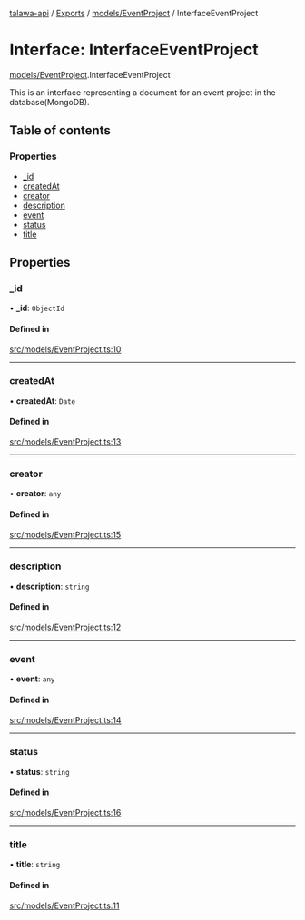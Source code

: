 [talawa-api](../README.md) / [Exports](../modules.md) / [models/EventProject](../modules/models_EventProject.md) / InterfaceEventProject

# Interface: InterfaceEventProject

[models/EventProject](../modules/models_EventProject.md).InterfaceEventProject

This is an interface representing a document for an event project in the database(MongoDB).

## Table of contents

### Properties

- [\_id](models_EventProject.InterfaceEventProject.md#_id)
- [createdAt](models_EventProject.InterfaceEventProject.md#createdat)
- [creator](models_EventProject.InterfaceEventProject.md#creator)
- [description](models_EventProject.InterfaceEventProject.md#description)
- [event](models_EventProject.InterfaceEventProject.md#event)
- [status](models_EventProject.InterfaceEventProject.md#status)
- [title](models_EventProject.InterfaceEventProject.md#title)

## Properties

### \_id

• **\_id**: `ObjectId`

#### Defined in

[src/models/EventProject.ts:10](https://github.com/Veer0x1/talawa-api/blob/4ede423/src/models/EventProject.ts#L10)

___

### createdAt

• **createdAt**: `Date`

#### Defined in

[src/models/EventProject.ts:13](https://github.com/Veer0x1/talawa-api/blob/4ede423/src/models/EventProject.ts#L13)

___

### creator

• **creator**: `any`

#### Defined in

[src/models/EventProject.ts:15](https://github.com/Veer0x1/talawa-api/blob/4ede423/src/models/EventProject.ts#L15)

___

### description

• **description**: `string`

#### Defined in

[src/models/EventProject.ts:12](https://github.com/Veer0x1/talawa-api/blob/4ede423/src/models/EventProject.ts#L12)

___

### event

• **event**: `any`

#### Defined in

[src/models/EventProject.ts:14](https://github.com/Veer0x1/talawa-api/blob/4ede423/src/models/EventProject.ts#L14)

___

### status

• **status**: `string`

#### Defined in

[src/models/EventProject.ts:16](https://github.com/Veer0x1/talawa-api/blob/4ede423/src/models/EventProject.ts#L16)

___

### title

• **title**: `string`

#### Defined in

[src/models/EventProject.ts:11](https://github.com/Veer0x1/talawa-api/blob/4ede423/src/models/EventProject.ts#L11)
